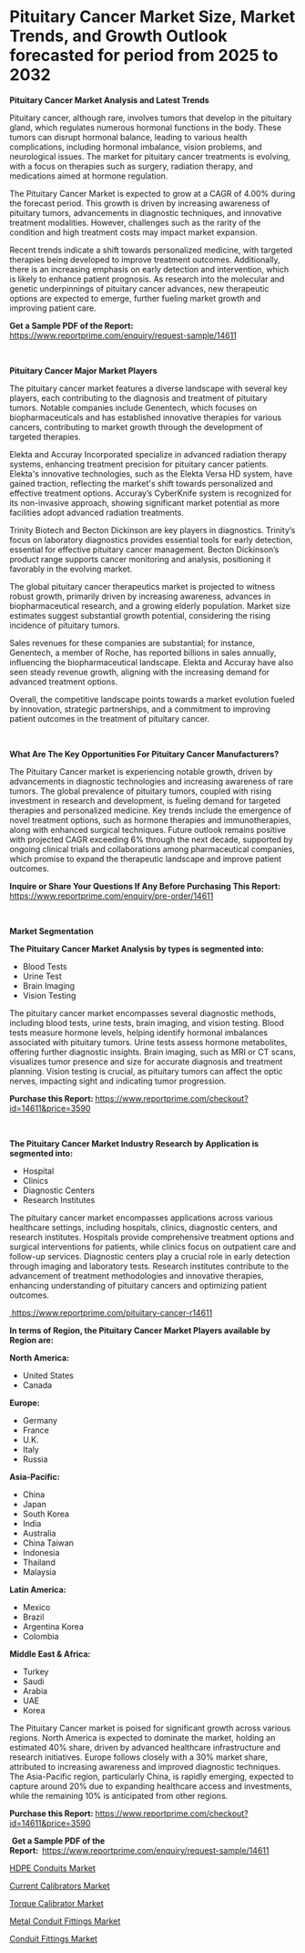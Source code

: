 <p><h1>Pituitary Cancer Market Size, Market Trends, and Growth Outlook forecasted for period from 2025 to 2032</h1></p><p><strong>Pituitary Cancer Market Analysis and Latest Trends</strong></p>
<p><p>Pituitary cancer, although rare, involves tumors that develop in the pituitary gland, which regulates numerous hormonal functions in the body. These tumors can disrupt hormonal balance, leading to various health complications, including hormonal imbalance, vision problems, and neurological issues. The market for pituitary cancer treatments is evolving, with a focus on therapies such as surgery, radiation therapy, and medications aimed at hormone regulation. </p><p>The Pituitary Cancer Market is expected to grow at a CAGR of 4.00% during the forecast period. This growth is driven by increasing awareness of pituitary tumors, advancements in diagnostic techniques, and innovative treatment modalities. However, challenges such as the rarity of the condition and high treatment costs may impact market expansion. </p><p>Recent trends indicate a shift towards personalized medicine, with targeted therapies being developed to improve treatment outcomes. Additionally, there is an increasing emphasis on early detection and intervention, which is likely to enhance patient prognosis. As research into the molecular and genetic underpinnings of pituitary cancer advances, new therapeutic options are expected to emerge, further fueling market growth and improving patient care.</p></p>
<p><strong>Get a Sample PDF of the Report:&nbsp;</strong> <a href="https://www.reportprime.com/enquiry/request-sample/14611?utm_campaign=3166&utm_medium=2&utm_source=Github&utm_content=ia&utm_term=20032025&utm_id=pituitary-cancer">https://www.reportprime.com/enquiry/request-sample/14611</a></p>
<p>&nbsp;</p>
<p><strong>Pituitary Cancer Major Market Players</strong></p>
<p><p>The pituitary cancer market features a diverse landscape with several key players, each contributing to the diagnosis and treatment of pituitary tumors. Notable companies include Genentech, which focuses on biopharmaceuticals and has established innovative therapies for various cancers, contributing to market growth through the development of targeted therapies.</p><p>Elekta and Accuray Incorporated specialize in advanced radiation therapy systems, enhancing treatment precision for pituitary cancer patients. Elekta's innovative technologies, such as the Elekta Versa HD system, have gained traction, reflecting the market's shift towards personalized and effective treatment options. Accuray’s CyberKnife system is recognized for its non-invasive approach, showing significant market potential as more facilities adopt advanced radiation treatments.</p><p>Trinity Biotech and Becton Dickinson are key players in diagnostics. Trinity’s focus on laboratory diagnostics provides essential tools for early detection, essential for effective pituitary cancer management. Becton Dickinson’s product range supports cancer monitoring and analysis, positioning it favorably in the evolving market.</p><p>The global pituitary cancer therapeutics market is projected to witness robust growth, primarily driven by increasing awareness, advances in biopharmaceutical research, and a growing elderly population. Market size estimates suggest substantial growth potential, considering the rising incidence of pituitary tumors.</p><p>Sales revenues for these companies are substantial; for instance, Genentech, a member of Roche, has reported billions in sales annually, influencing the biopharmaceutical landscape. Elekta and Accuray have also seen steady revenue growth, aligning with the increasing demand for advanced treatment options.</p><p>Overall, the competitive landscape points towards a market evolution fueled by innovation, strategic partnerships, and a commitment to improving patient outcomes in the treatment of pituitary cancer.</p></p>
<p>&nbsp;</p>
<p><strong>What Are The Key Opportunities For Pituitary Cancer Manufacturers?</strong></p>
<p><p>The Pituitary Cancer market is experiencing notable growth, driven by advancements in diagnostic technologies and increasing awareness of rare tumors. The global prevalence of pituitary tumors, coupled with rising investment in research and development, is fueling demand for targeted therapies and personalized medicine. Key trends include the emergence of novel treatment options, such as hormone therapies and immunotherapies, along with enhanced surgical techniques. Future outlook remains positive with projected CAGR exceeding 6% through the next decade, supported by ongoing clinical trials and collaborations among pharmaceutical companies, which promise to expand the therapeutic landscape and improve patient outcomes.</p></p>
<p><strong>Inquire or Share Your Questions If Any Before Purchasing This Report:</strong> <a href="https://www.reportprime.com/enquiry/pre-order/14611?utm_campaign=3166&utm_medium=2&utm_source=Github&utm_content=ia&utm_term=20032025&utm_id=pituitary-cancer">https://www.reportprime.com/enquiry/pre-order/14611</a></p>
<p>&nbsp;</p>
<p><strong>Market Segmentation</strong></p>
<p><strong>The Pituitary Cancer Market Analysis by types is segmented into:</strong></p>
<p><ul><li>Blood Tests</li><li>Urine Test</li><li>Brain Imaging</li><li>Vision Testing</li></ul></p>
<p><p>The pituitary cancer market encompasses several diagnostic methods, including blood tests, urine tests, brain imaging, and vision testing. Blood tests measure hormone levels, helping identify hormonal imbalances associated with pituitary tumors. Urine tests assess hormone metabolites, offering further diagnostic insights. Brain imaging, such as MRI or CT scans, visualizes tumor presence and size for accurate diagnosis and treatment planning. Vision testing is crucial, as pituitary tumors can affect the optic nerves, impacting sight and indicating tumor progression.</p></p>
<p><strong>Purchase this Report:&nbsp;</strong><a href="https://www.reportprime.com/checkout?id=14611&price=3590&utm_campaign=3166&utm_medium=2&utm_source=Github&utm_content=ia&utm_term=20032025&utm_id=pituitary-cancer">https://www.reportprime.com/checkout?id=14611&price=3590</a></p>
<p>&nbsp;</p>
<p><strong>The Pituitary Cancer Market Industry Research by Application is segmented into:</strong></p>
<p><ul><li>Hospital</li><li>Clinics</li><li>Diagnostic Centers</li><li>Research Institutes</li></ul></p>
<p><p>The pituitary cancer market encompasses applications across various healthcare settings, including hospitals, clinics, diagnostic centers, and research institutes. Hospitals provide comprehensive treatment options and surgical interventions for patients, while clinics focus on outpatient care and follow-up services. Diagnostic centers play a crucial role in early detection through imaging and laboratory tests. Research institutes contribute to the advancement of treatment methodologies and innovative therapies, enhancing understanding of pituitary cancers and optimizing patient outcomes.</p></p>
<p><a href="https://www.reportprime.com/pituitary-cancer-r14611?utm_campaign=3166&utm_medium=2&utm_source=Github&utm_content=ia&utm_term=20032025&utm_id=pituitary-cancer">&nbsp;https://www.reportprime.com/pituitary-cancer-r14611</a></p>
<p><strong>In terms of Region, the Pituitary Cancer Market Players available by Region are:</strong></p>
<p>
    <p> <strong> North America: </strong>
        <ul>
            <li>United States</li>
            <li>Canada</li>
        </ul>
        </p> 
    <p> <strong> Europe: </strong>
        <ul>
            <li>Germany</li>
            <li>France</li>
            <li>U.K.</li>
            <li>Italy</li>
            <li>Russia</li>
        </ul>
        </p> 
    <p> <strong> Asia-Pacific: </strong>
        <ul>
            <li>China</li>
            <li>Japan</li>
            <li>South Korea</li>
            <li>India</li>
            <li>Australia</li>
            <li>China Taiwan</li>
            <li>Indonesia</li>
            <li>Thailand</li>
            <li>Malaysia</li>
        </ul>
        </p> 
    <p> <strong> Latin America: </strong>
        <ul>
            <li>Mexico</li>
            <li>Brazil</li>
            <li>Argentina Korea</li>
            <li>Colombia</li>
        </ul>
        </p> 
    <p> <strong> Middle East & Africa: </strong>
        <ul>
            <li>Turkey</li>
            <li>Saudi</li>
            <li>Arabia</li>
            <li>UAE</li>
            <li>Korea</li>
        </ul>
    </p>
    </p>
<p><p>The Pituitary Cancer market is poised for significant growth across various regions. North America is expected to dominate the market, holding an estimated 40% share, driven by advanced healthcare infrastructure and research initiatives. Europe follows closely with a 30% market share, attributed to increasing awareness and improved diagnostic techniques. The Asia-Pacific region, particularly China, is rapidly emerging, expected to capture around 20% due to expanding healthcare access and investments, while the remaining 10% is anticipated from other regions.</p></p>
<p><strong>Purchase this Report: </strong><a href="https://www.reportprime.com/checkout?id=14611&price=3590&utm_campaign=3166&utm_medium=2&utm_source=Github&utm_content=ia&utm_term=20032025&utm_id=pituitary-cancer">https://www.reportprime.com/checkout?id=14611&price=3590</a></p>
<p>&nbsp;<strong>Get a Sample PDF of the Report:&nbsp;&nbsp;</strong><a href="https://www.reportprime.com/enquiry/request-sample/14611?utm_campaign=3166&utm_medium=2&utm_source=Github&utm_content=ia&utm_term=20032025&utm_id=pituitary-cancer">https://www.reportprime.com/enquiry/request-sample/14611</a></p>
<p><strong></strong></p>
<p><p><a href="https://www.linkedin.com/pulse/whats-next-hdpe-conduits-market-look-95-cagr-growth-drivers-kvdae?utm_campaign=3166&utm_medium=2&utm_source=Github&utm_content=ia&utm_term=20032025&utm_id=pituitary-cancer">HDPE Conduits Market</a></p><p><a href="https://www.linkedin.com/pulse/revenue-market-growth-projections-current-calibrators-144-ottfe?utm_campaign=3166&utm_medium=2&utm_source=Github&utm_content=ia&utm_term=20032025&utm_id=pituitary-cancer">Current Calibrators Market</a></p><p><a href="https://www.linkedin.com/pulse/projected-growth-torque-calibrator-market-size-cagr-analysis-cdofe?utm_campaign=3166&utm_medium=2&utm_source=Github&utm_content=ia&utm_term=20032025&utm_id=pituitary-cancer">Torque Calibrator Market</a></p><p><a href="https://www.linkedin.com/pulse/detailed-metal-conduit-fittings-market-trend-analysis-x2n1e?utm_campaign=3166&utm_medium=2&utm_source=Github&utm_content=ia&utm_term=20032025&utm_id=pituitary-cancer">Metal Conduit Fittings Market</a></p><p><a href="https://www.linkedin.com/pulse/detailed-report-conduit-fittings-market-value-segments-fzhxe?utm_campaign=3166&utm_medium=2&utm_source=Github&utm_content=ia&utm_term=20032025&utm_id=pituitary-cancer">Conduit Fittings Market</a></p></p>
